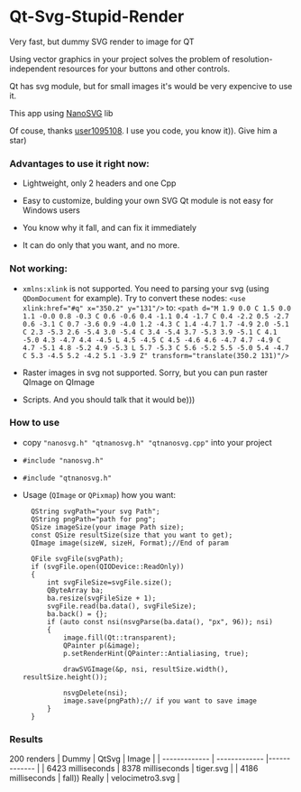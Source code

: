 # Qt-Svg-Stupid-Render

Very fast, but dummy SVG render to image for QT

Using vector graphics in your project solves the problem of resolution-independent resources for your buttons and other controls.

Qt has svg module, but for small images it's would be very expencive to use it.

This app using [NanoSVG](https://github.com/memononen/nanosvg) lib

Of couse, thanks [user1095108](https://github.com/user1095108/). I use you code, you know it)). Give him a star)
### Advantages to use it right now:
  
   - Lightweight, only 2 headers and one Cpp
   
   - Easy to customize, bulding your own SVG Qt module is not easy for Windows users
   
   - You know why it fall, and can fix it immediately

   - It can do only that you want, and no more.
    
### Not working:

- `xmlns:xlink` is not supported. You need to parsing your svg (using `QDomDocument` for example). Try to convert these nodes:
  `<use xlink:href="#q" x="350.2" y="131"/>` to: `<path d="M 1.9 0.0 C 1.5 0.0 1.1 -0.0 0.8 -0.3 C 0.6 -0.6 0.4 -1.1 0.4 -1.7 C 0.4 -2.2 0.5 -2.7 0.6 -3.1 C 0.7 -3.6 0.9 -4.0 1.2 -4.3 C 1.4 -4.7 1.7 -4.9 2.0 -5.1 C 2.3 -5.3 2.6 -5.4 3.0 -5.4 C 3.4 -5.4 3.7 -5.3 3.9 -5.1 C 4.1 -5.0 4.3 -4.7 4.4 -4.5 L 4.5 -4.5 C 4.5 -4.6 4.6 -4.7 4.7 -4.9 C 4.7 -5.1 4.8 -5.2 4.9 -5.3 L 5.7 -5.3 C 5.6 -5.2 5.5 -5.0 5.4 -4.7 C 5.3 -4.5 5.2 -4.2 5.1 -3.9 Z" transform="translate(350.2 131)"/>`

- Raster images in svg not supported. Sorry, but you can pun raster QImage on QImage

- Scripts. And you should talk that it would be)))

### How to use

- copy `"nanosvg.h" "qtnanosvg.h" "qtnanosvg.cpp"` into your project
- `#include "nanosvg.h"`
- `#include "qtnanosvg.h"`
- Usage (`QImage` or `QPixmap`) how you want:

        QString svgPath="your svg Path";
        QString pngPath="path for png";
        QSize imageSize(your image Path size);
        const QSize resultSize(size that you want to get);
        QImage image(sizeW, sizeH, Format);//End of param
        
        QFile svgFile(svgPath);
        if (svgFile.open(QIODevice::ReadOnly))
        {
            int svgFileSize=svgFile.size();
            QByteArray ba;
            ba.resize(svgFileSize + 1);
            svgFile.read(ba.data(), svgFileSize);
            ba.back() = {};
            if (auto const nsi(nsvgParse(ba.data(), "px", 96)); nsi)
            {
                image.fill(Qt::transparent);
                QPainter p(&image);
                p.setRenderHint(QPainter::Antialiasing, true);

                drawSVGImage(&p, nsi, resultSize.width(), resultSize.height());

                nsvgDelete(nsi);
                image.save(pngPath);// if you want to save image
            }
        }

### Results
200 renders
| Dummy  | QtSvg | Image |
| ------------- | ------------- |------------- |
| 6423 milliseconds  | 8378 milliseconds  | tiger.svg  |
| 4186 milliseconds  | fall)) Really  | velocimetro3.svg |
